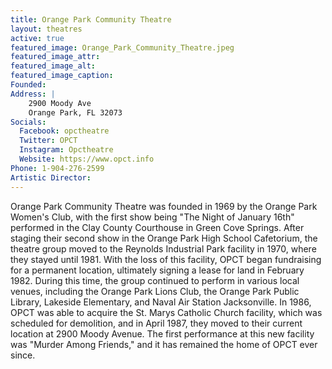 ```yaml
---
title: Orange Park Community Theatre
layout: theatres
active: true
featured_image: Orange_Park_Community_Theatre.jpeg
featured_image_attr:
featured_image_alt:
featured_image_caption:
Founded: 
Address: |
    2900 Moody Ave
    Orange Park, FL 32073
Socials: 
  Facebook: opctheatre
  Twitter: OPCT
  Instagram: Opctheatre
  Website: https://www.opct.info
Phone: 1-904-276-2599
Artistic Director: 
---
```

Orange Park Community Theatre was founded in 1969 by the Orange Park Women's Club, with the first show being "The Night of January 16th" performed in the Clay County Courthouse in Green Cove Springs. After staging their second show in the Orange Park High School Cafetorium, the theatre group moved to the Reynolds Industrial Park facility in 1970, where they stayed until 1981. With the loss of this facility, OPCT began fundraising for a permanent location, ultimately signing a lease for land in February 1982. During this time, the group continued to perform in various local venues, including the Orange Park Lions Club, the Orange Park Public Library, Lakeside Elementary, and Naval Air Station Jacksonville. In 1986, OPCT was able to acquire the St. Marys Catholic Church facility, which was scheduled for demolition, and in April 1987, they moved to their current location at 2900 Moody Avenue. The first performance at this new facility was "Murder Among Friends," and it has remained the home of OPCT ever since.